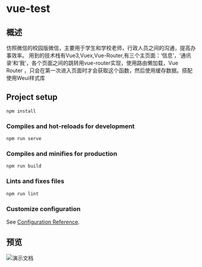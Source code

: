 # vue-test

## 概述

仿照微信的校园版微信，主要用于学生和学校老师，行政人员之间的沟通，提高办事效率。 用到的技术栈有Vue3,Vuex,Vue-Router,有三个主页面：‘信息’，‘通讯录’和‘我’，各个页面之间的跳转用vue-router实现，使用路由懒加载，Vue Router ，只会在第一次进入页面时才会获取这个函数，然后使用缓存数据。搭配使用Weui样式库

## Project setup

```
npm install
```

### Compiles and hot-reloads for development
```
npm run serve
```

### Compiles and minifies for production
```
npm run build
```

### Lints and fixes files
```
npm run lint
```

### Customize configuration
See [Configuration Reference](https://cli.vuejs.org/config/).

## 预览

![演示文档](演示文档.gif)
